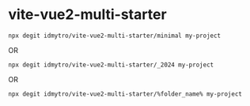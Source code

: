 # vite-vue2-multi-starter

```
npx degit idmytro/vite-vue2-multi-starter/minimal my-project
```

OR

```
npx degit idmytro/vite-vue2-multi-starter/_2024 my-project
```


OR

```
npx degit idmytro/vite-vue2-multi-starter/%folder_name% my-project
```
